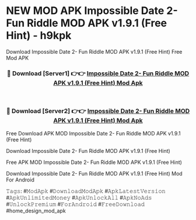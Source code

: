 # NEW MOD APK Impossible Date 2- Fun Riddle MOD APK v1.9.1 (Free Hint) - h9kpk
Download Impossible Date 2- Fun Riddle MOD APK v1.9.1 (Free Hint) Free Mod APK

<div align="center">
<h3>🔴 Download [Server1] 👉👉 <a href="https://apk-comot.site?title=Impossible_Date_2-_Fun_Riddle_MOD_APK_v1.9.1_(Free_Hint)">Impossible Date 2- Fun Riddle MOD APK v1.9.1 (Free Hint) Mod Apk</a></h3><br>

<h3>🔴 Download [Server2] 👉👉 <a href="https://apk-comot.site?title=Impossible_Date_2-_Fun_Riddle_MOD_APK_v1.9.1_(Free_Hint)">Impossible Date 2- Fun Riddle MOD APK v1.9.1 (Free Hint) Mod Apk</a></h3>
</div>


Free Download APK MOD Impossible Date 2- Fun Riddle MOD APK v1.9.1 (Free Hint)

Download Impossible Date 2- Fun Riddle MOD APK v1.9.1 (Free Hint) 

Free APK MOD Impossible Date 2- Fun Riddle MOD APK v1.9.1 (Free Hint) 

Download Impossible Date 2- Fun Riddle MOD APK v1.9.1 (Free Hint) Mod For Android

𝚃𝚊𝚐𝚜: #𝙼𝚘𝚍𝙰𝚙𝚔 #𝙳𝚘𝚠𝚗𝚕𝚘𝚊𝚍𝙼𝚘𝚍𝙰𝚙𝚔 #𝙰𝚙𝚔𝙻𝚊𝚝𝚎𝚜𝚝𝚅𝚎𝚛𝚜𝚒𝚘𝚗 #𝙰𝚙𝚔𝚄𝚗𝚕𝚒𝚖𝚒𝚝𝚎𝚍𝙼𝚘𝚗𝚎𝚢 #𝙰𝚙𝚔𝚄𝚗𝚕𝚘𝚌𝚔𝙰𝚕𝚕 #𝙰𝚙𝚔𝙽𝚘𝙰𝚍𝚜 #𝚄𝚗𝚕𝚘𝚌𝚔𝙿𝚛𝚎𝚖𝚒𝚞𝚖 #𝙵𝚘𝚛𝙰𝚗𝚍𝚛𝚘𝚒𝚍 #𝙵𝚛𝚎𝚎𝙳𝚘𝚠𝚗𝚕𝚘𝚊𝚍 #home_design_mod_apk